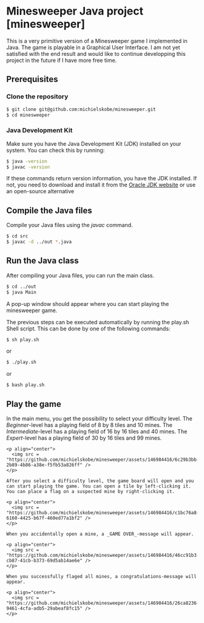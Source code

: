 # Minesweeper Java project [minesweeper]

This is a very primitive version of a Minesweeper game I implemented in Java. The game is playable in a Graphical User Interface. I am not yet satisfied with the end result and would like to continue developping this project in the future if I have more free time. 

## Prerequisites

### Clone the repository

```bash
$ git clone git@github.com:michielskobe/minesweeper.git
$ cd minesweeper
```

### Java Development Kit 

Make sure you have the Java Development Kit (JDK) installed on your system. You can check this by running:

```bash
$ java -version
$ javac -version
```

If these commands return version information, you have the JDK installed. If not, you need to download and install it from the [Oracle JDK website](https://www.oracle.com/java/technologies/javase-downloads.html) or use an open-source alternative

## Compile the Java files

Compile your Java files using the _javac_ command. 

```bash
$ cd src
$ javac -d ../out *.java
```

## Run the Java class

After compiling your Java files, you can run the main class.

```bash
$ cd ../out
$ java Main
```

A pop-up window should appear where you can start playing the minesweeper game. 

The previous steps can be executed automatically by running the play.sh Shell script. This can be done by one of the following commands:

```bash
$ sh play.sh
```

or

```bash
$ ./play.sh
```

or


```bash
$ bash play.sh
```


## Play the game

In the main menu, you get the possibility to select your difficulty level. The _Beginner_-level has a playing field of 8 by 8 tiles and 10 mines. The _Intermediate_-level has a playing field of 16 by 16 tiles and 40 mines. The _Expert_-level has a playing field of 30 by 16 tiles and 99 mines.

```
<p align="center">
  <img src = "https://github.com/michielskobe/minesweeper/assets/146984416/6c29b3bb-2b89-4b86-a38e-f5fb53a826ff" />
</p>

After you select a difficulty level, the game board will open and you can start playing the game. You can open a tile by left-clicking it. You can place a flag on a suspected mine by right-clicking it.

<p align="center">
  <img src = "https://github.com/michielskobe/minesweeper/assets/146984416/c1bc76a8-6160-4425-b67f-460ed77a1bf2" />
</p>

When you accidentally open a mine, a _GAME OVER_-message will appear.

<p align="center">
  <img src = "https://github.com/michielskobe/minesweeper/assets/146984416/46cc91b3-cb87-41cb-b373-69d5ab14ae6e" />
</p>

When you successfully flaged all mines, a congratulations-message will appear.

<p align="center">
  <img src = "https://github.com/michielskobe/minesweeper/assets/146984416/26ca8236-9461-4cfa-adb5-29abeaf8fc15" />
</p>






